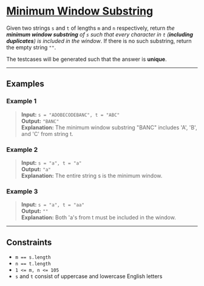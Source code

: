 # [Minimum Window Substring](https://leetcode.com/problems/minimum-window-substring/)

Given two strings `s` and `t` of lengths `m` and `n` respectively, return *the **minimum window substring** of `s` such that every character in `t` (**including duplicates**) is included in the window*. If there is no such substring, return the empty string `""`.

The testcases will be generated such that the answer is **unique**.

---

## Examples

### Example 1
> **Input:** `s = "ADOBECODEBANC", t = "ABC"`  
> **Output:** `"BANC"`  
> **Explanation:** The minimum window substring "BANC" includes 'A', 'B', and 'C' from string t.

### Example 2
> **Input:** `s = "a", t = "a"`  
> **Output:** `"a"`  
> **Explanation:** The entire string s is the minimum window.

### Example 3
> **Input:** `s = "a", t = "aa"`  
> **Output:** `""`  
> **Explanation:** Both 'a's from t must be included in the window.

---

## Constraints
- `m == s.length`
- `n == t.length`
- `1 <= m, n <= 105`
- `s` and `t` consist of uppercase and lowercase English letters 